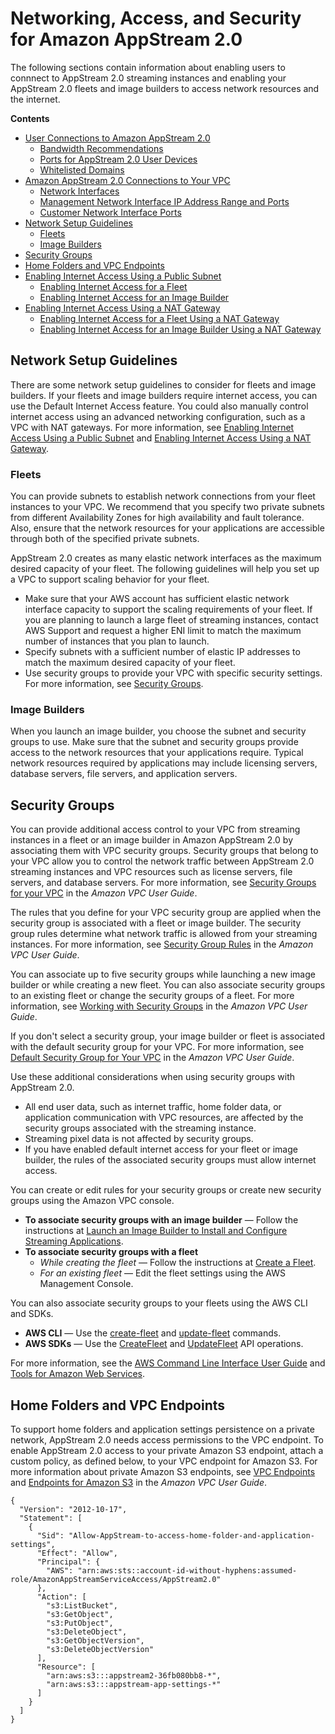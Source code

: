 # Networking, Access, and Security for Amazon AppStream 2\.0<a name="managing-network"></a>

The following sections contain information about enabling users to connnect to AppStream 2\.0 streaming instances and enabling your AppStream 2\.0 fleets and image builders to access network resources and the internet\.

**Contents**
+ [User Connections to Amazon AppStream 2\.0](appstream2-port-requirements-users.md)
  + [Bandwidth Recommendations](appstream2-port-requirements-users.md#bandwidth-recommendations-user-connections)
  + [Ports for AppStream 2\.0 User Devices](appstream2-port-requirements-users.md#client-application-ports)
  + [Whitelisted Domains](appstream2-port-requirements-users.md#whitelisted_ports)
+ [Amazon AppStream 2\.0 Connections to Your VPC](appstream2-port-requirements-appstream2.md)
  + [Network Interfaces](appstream2-port-requirements-appstream2.md#network-interfaces)
  + [Management Network Interface IP Address Range and Ports](appstream2-port-requirements-appstream2.md#management_ports)
  + [Customer Network Interface Ports](appstream2-port-requirements-appstream2.md#primary_ports)
+ [Network Setup Guidelines](#managing-network-guidelines)
  + [Fleets](#managing-network-guidelines-fleets)
  + [Image Builders](#managing-network-guidelines-image-builders)
+ [Security Groups](#managing-network-security-groups)
+ [Home Folders and VPC Endpoints](#managing-network-vpce-iam-policy)
+ [Enabling Internet Access Using a Public Subnet](managing-network-internet-default.md)
  + [Enabling Internet Access for a Fleet](managing-network-internet-default.md#managing-network-internet-dia-fleet)
  + [Enabling Internet Access for an Image Builder](managing-network-internet-default.md#managing-network-internet-dia-image-builder)
+ [Enabling Internet Access Using a NAT Gateway](managing-network-internet-manual.md)
  + [Enabling Internet Access for a Fleet Using a NAT Gateway](managing-network-internet-manual.md#managing-network-internet-manual-fleet)
  + [Enabling Internet Access for an Image Builder Using a NAT Gateway](managing-network-internet-manual.md#managing-network-internet-manual-image-builder)

## Network Setup Guidelines<a name="managing-network-guidelines"></a>

There are some network setup guidelines to consider for fleets and image builders\. If your fleets and image builders require internet access, you can use the Default Internet Access feature\. You could also manually control internet access using an advanced networking configuration, such as a VPC with NAT gateways\. For more information, see [Enabling Internet Access Using a Public Subnet](managing-network-internet-default.md) and [Enabling Internet Access Using a NAT Gateway](managing-network-internet-manual.md)\.

### Fleets<a name="managing-network-guidelines-fleets"></a>

You can provide subnets to establish network connections from your fleet instances to your VPC\. We recommend that you specify two private subnets from different Availability Zones for high availability and fault tolerance\. Also, ensure that the network resources for your applications are accessible through both of the specified private subnets\.

AppStream 2\.0 creates as many elastic network interfaces as the maximum desired capacity of your fleet\. The following guidelines will help you set up a VPC to support scaling behavior for your fleet\.
+ Make sure that your AWS account has sufficient elastic network interface capacity to support the scaling requirements of your fleet\. If you are planning to launch a large fleet of streaming instances, contact AWS Support and request a higher ENI limit to match the maximum number of instances that you plan to launch\.
+ Specify subnets with a sufficient number of elastic IP addresses to match the maximum desired capacity of your fleet\.
+ Use security groups to provide your VPC with specific security settings\. For more information, see [Security Groups](#managing-network-security-groups)\.

### Image Builders<a name="managing-network-guidelines-image-builders"></a>

When you launch an image builder, you choose the subnet and security groups to use\. Make sure that the subnet and security groups provide access to the network resources that your applications require\. Typical network resources required by applications may include licensing servers, database servers, file servers, and application servers\.

## Security Groups<a name="managing-network-security-groups"></a>

You can provide additional access control to your VPC from streaming instances in a fleet or an image builder in Amazon AppStream 2\.0 by associating them with VPC security groups\. Security groups that belong to your VPC allow you to control the network traffic between AppStream 2\.0 streaming instances and VPC resources such as license servers, file servers, and database servers\. For more information, see [Security Groups for your VPC](https://docs.aws.amazon.com/vpc/latest/userguide/VPC_SecurityGroups.html) in the *Amazon VPC User Guide*\.

The rules that you define for your VPC security group are applied when the security group is associated with a fleet or image builder\. The security group rules determine what network traffic is allowed from your streaming instances\. For more information, see [Security Group Rules](https://docs.aws.amazon.com/vpc/latest/userguide/VPC_SecurityGroups.html#SecurityGroupRules) in the *Amazon VPC User Guide*\.

You can associate up to five security groups while launching a new image builder or while creating a new fleet\. You can also associate security groups to an existing fleet or change the security groups of a fleet\. For more information, see [Working with Security Groups](https://docs.aws.amazon.com/vpc/latest/userguide/VPC_SecurityGroups.html#WorkingWithSecurityGroups) in the *Amazon VPC User Guide*\.

If you don't select a security group, your image builder or fleet is associated with the default security group for your VPC\. For more information, see [Default Security Group for Your VPC](https://docs.aws.amazon.com/vpc/latest/userguide/VPC_SecurityGroups.html#DefaultSecurityGroup) in the *Amazon VPC User Guide*\.

Use these additional considerations when using security groups with AppStream 2\.0\.
+ All end user data, such as internet traffic, home folder data, or application communication with VPC resources, are affected by the security groups associated with the streaming instance\.
+ Streaming pixel data is not affected by security groups\.
+ If you have enabled default internet access for your fleet or image builder, the rules of the associated security groups must allow internet access\.

You can create or edit rules for your security groups or create new security groups using the Amazon VPC console\. 
+ **To associate security groups with an image builder** — Follow the instructions at [Launch an Image Builder to Install and Configure Streaming Applications](tutorial-image-builder-create.md)\.
+ **To associate security groups with a fleet**
  + *While creating the fleet* — Follow the instructions at [Create a Fleet](set-up-stacks-fleets.md#set-up-stacks-fleets-create)\.
  + *For an existing fleet* — Edit the fleet settings using the AWS Management Console\.

You can also associate security groups to your fleets using the AWS CLI and SDKs\.
+ **AWS CLI** — Use the [create\-fleet](https://docs.aws.amazon.com/cli/latest/reference/appstream/create-fleet.html) and [update\-fleet](https://docs.aws.amazon.com/cli/latest/reference/appstream/update-fleet.html) commands\.
+ **AWS SDKs** — Use the [CreateFleet](https://docs.aws.amazon.com/appstream2/latest/APIReference/API_CreateFleet.html) and [UpdateFleet](https://docs.aws.amazon.com/appstream2/latest/APIReference/API_UpdateFleet.html) API operations\.

For more information, see the [AWS Command Line Interface User Guide](https://docs.aws.amazon.com/cli/latest/userguide/) and [Tools for Amazon Web Services](https://aws.amazon.com/tools/)\.

## Home Folders and VPC Endpoints<a name="managing-network-vpce-iam-policy"></a>

To support home folders and application settings persistence on a private network, AppStream 2\.0 needs access permissions to the VPC endpoint\. To enable AppStream 2\.0 access to your private Amazon S3 endpoint, attach a custom policy, as defined below, to your VPC endpoint for Amazon S3\. For more information about private Amazon S3 endpoints, see [VPC Endpoints](https://docs.aws.amazon.com/vpc/latest/userguide/vpc-endpoints.html) and [Endpoints for Amazon S3](https://docs.aws.amazon.com/vpc/latest/userguide/vpc-endpoints-s3.html) in the *Amazon VPC User Guide*\.

```
{
  "Version": "2012-10-17",
  "Statement": [
    {
      "Sid": "Allow-AppStream-to-access-home-folder-and-application-settings",
      "Effect": "Allow",
      "Principal": {
        "AWS": "arn:aws:sts::account-id-without-hyphens:assumed-role/AmazonAppStreamServiceAccess/AppStream2.0"
      },
      "Action": [
        "s3:ListBucket",
        "s3:GetObject",
        "s3:PutObject",
        "s3:DeleteObject",
        "s3:GetObjectVersion",
        "s3:DeleteObjectVersion"
      ],
      "Resource": [
        "arn:aws:s3:::appstream2-36fb080bb8-*",
        "arn:aws:s3:::appstream-app-settings-*"
      ]
    }
  ]
}
```
